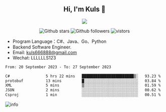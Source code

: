 <h2 align="center"> Hi, I'm Kuls 👋 </h2>
<p align="center">
    <p align="center">
        <img src=" https://avatars.githubusercontent.com/u/42165104?s=460&u=5c7fbf0bce7d4b38a15a44676e6f64b529e47598&v=4"/>
    </p>
    <p align="center">
      <img src="https://img.shields.io/github/stars/hellokuls?style=social" alt="Github stars" />
      <img src="https://img.shields.io/github/followers/hellokuls?style=social" alt="Github followers" />
      <img src="https://visitor-badge.glitch.me/badge?page_id=hellokuls.readme" alt="vistors" />
    </p>
</p>

- Program Language：C#、Java、Go、Python
- Backend Software Engineer.
- Email: kuls666888@gmail.com
- Wechat: LLLLLLS123

<!--START_SECTION:waka-->

```txt
From: 20 September 2023 - To: 27 September 2023

C#                5 hrs 22 mins   ███████████████████████▒░   93.23 %
protobuf          13 mins         █░░░░░░░░░░░░░░░░░░░░░░░░   03.84 %
XML               5 mins          ▒░░░░░░░░░░░░░░░░░░░░░░░░   01.59 %
JSON              2 mins          ░░░░░░░░░░░░░░░░░░░░░░░░░   00.62 %
Csproj            1 min           ░░░░░░░░░░░░░░░░░░░░░░░░░   00.51 %
```

<!--END_SECTION:waka-->

![info](https://github-readme-stats.vercel.app/api?username=hellokuls&show_icons=true&count_private=true&hide=prs&theme=default_repocard)


